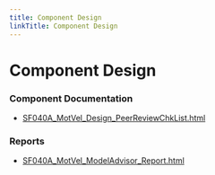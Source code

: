 ```yaml
---
title: Component Design
linkTitle: Component Design
---
```


# Component Design
### Component Documentation

- [SF040A_MotVel_Design_PeerReviewChkList.html](Doc/SF040A_MotVel_Design_PeerReviewChkList.html)

### Reports

- [SF040A_MotVel_ModelAdvisor_Report.html](Reports/SF040A_MotVel_ModelAdvisor_Report.html)


